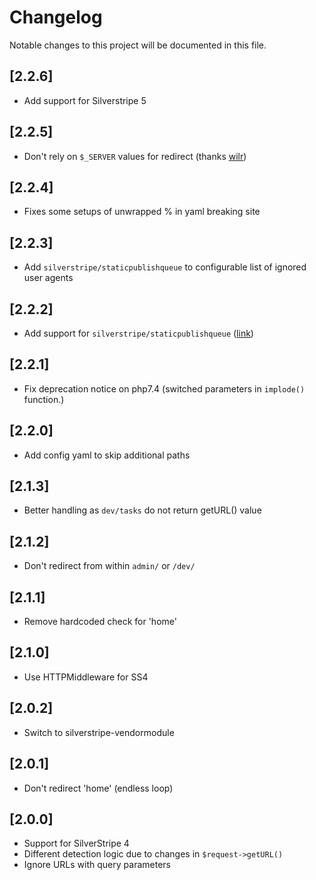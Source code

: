 # Changelog

Notable changes to this project will be documented in this file.

## [2.2.6]

- Add support for Silverstripe 5


## [2.2.5]

- Don't rely on `$_SERVER` values for redirect (thanks [wilr](https://github.com/axllent/silverstripe-trailing-slash/pull/14))


## [2.2.4]

- Fixes some setups of unwrapped % in yaml breaking site


## [2.2.3]

- Add `silverstripe/staticpublishqueue` to configurable list of ignored user agents


## [2.2.2]

- Add support for `silverstripe/staticpublishqueue` ([link](https://github.com/axllent/silverstripe-trailing-slash/pull/11))


## [2.2.1]

- Fix deprecation notice on php7.4 (switched parameters in `implode()` function.)


## [2.2.0]

- Add config yaml to skip additional paths


## [2.1.3]

- Better handling as `dev/tasks` do not return getURL() value


## [2.1.2]

- Don't redirect from within `admin/` or `/dev/`


## [2.1.1]

- Remove hardcoded check for 'home'


## [2.1.0]

- Use HTTPMiddleware for SS4


## [2.0.2]

- Switch to silverstripe-vendormodule


## [2.0.1]

- Don't redirect 'home' (endless loop)


## [2.0.0]

- Support for SilverStripe 4
- Different detection logic due to changes in `$request->getURL()`
- Ignore URLs with query parameters
